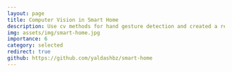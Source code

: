 ```yaml
---
layout: page
title: Computer Vision in Smart Home
description: Use cv methods for hand gesture detection and created a real-time Raspberry Pi-based system and subsequent action execution.
img: assets/img/smart-home.jpg
importance: 6
category: selected
redirect: true
github: https://github.com/yaldashbz/smart-home
---
```

